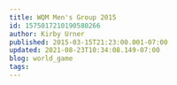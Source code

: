 ```yaml
---
title: WQM Men's Group 2015
id: 1575017210190580266
author: Kirby Urner
published: 2015-03-15T21:23:00.001-07:00
updated: 2021-08-23T10:34:08.149-07:00
blog: world_game
tags: 
---
```


